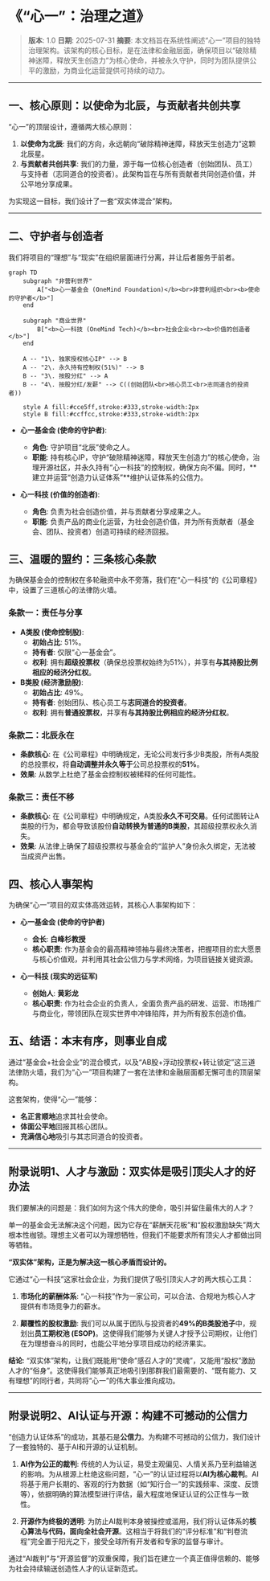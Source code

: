# 《“心一”：治理之道》

> **版本**: 1.0
> **日期**: 2025-07-31
> **摘要**: 本文档旨在系统性阐述“心一”项目的独特治理架构。该架构的核心目标，是在法律和金融层面，确保项目以“破除精神迷障，释放天生创造力”为核心使命，并被永久守护，同时为团队提供公平的激励，为商业化运营提供可持续的动力。

---

## **一、核心原则：以使命为北辰，与贡献者共创共享**

“心一”的顶层设计，遵循两大核心原则：

1.  **以使命为北辰**: 我们的方向，永远朝向“破除精神迷障，释放天生创造力”这颗北辰星。
2.  **与贡献者共创共享**: 我们的力量，源于每一位核心创造者（创始团队、员工）与支持者（志同道合的投资者）。此架构旨在与所有贡献者共同创造价值，并公平地分享成果。

为实现这一目标，我们设计了一套“双实体混合”架构。

---

## **二、守护者与创造者**

我们将项目的“理想”与“现实”在组织层面进行分离，并让后者服务于前者。

```mermaid
graph TD
    subgraph "非营利世界"
        A["<b>心一基金会 (OneMind Foundation)</b><br>非营利组织<br><b>使命的守护者</b>"]
    end

    subgraph "商业世界"
        B["<b>心一科技 (OneMind Tech)</b><br>社会企业<br><b>价值的创造者</b>"]
    end

    A -- "1\. 独家授权核心IP" --> B
    A -- "2\. 永久持有控制权(51%)" --> B
    B -- "3\. 按股分红" --> A
    B -- "4\. 按股分红/发薪" --> C((创始团队<br>核心员工<br>志同道合的投资者))

    style A fill:#cce5ff,stroke:#333,stroke-width:2px
    style B fill:#ccffcc,stroke:#333,stroke-width:2px
```

*   **心一基金会 (使命的守护者)**:
    *   **角色**: 守护项目“北辰”使命之人。
    *   **职能**: 持有核心IP，守护“破除精神迷障，释放天生创造力”的核心使命，治理开源社区，并永久持有“心一科技”的控制权，确保方向不偏。同时，**建立并运营“创造力认证体系”**维护认证体系的公信力。

*   **心一科技 (价值的创造者)**:
    *   **角色**: 负责为社会创造价值，并与贡献者分享成果之人。
    *   **职能**: 负责产品的商业化运营，为社会创造价值，并为所有贡献者（基金会、团队、投资者）创造可持续的经济回报。

## **三、温暖的盟约：三条核心条款**

为确保基金会的控制权在多轮融资中永不旁落，我们在“心一科技”的《公司章程》中，设置了三道核心的法律防火墙。

### **条款一：责任与分享**

*   **A类股 (使命控制股)**:
    *   **初始占比**: 51%。
    *   **持有者**: 仅限“心一基金会”。
    *   **权利**: 拥有**超级投票权**（确保总投票权始终为51%），并享有**与其持股比例相应的经济分红权**。
*   **B类股 (经济激励股)**:
    *   **初始占比**: 49%。
    *   **持有者**: 创始团队、核心员工与**志同道合的投资者**。
    *   **权利**: 拥有**普通投票权**，并享有**与其持股比例相应的经济分红权**。

### **条款二：北辰永在**

*   **条款核心**: 在《公司章程》中明确规定，无论公司发行多少B类股，所有A类股的总投票权，将**自动调整并永久等于**公司总投票权的**51%**。
*   **效果**: 从数学上杜绝了基金会控制权被稀释的任何可能性。

### **条款三：责任不移**

*   **条款核心**: 在《公司章程》中明确规定，A类股**永久不可交易**。任何试图转让A类股的行为，都会导致该股份**自动转换为普通的B类股**，其超级投票权永久消失。
*   **效果**: 从法律上确保了超级投票权与基金会的“监护人”身份永久绑定，无法被当成资产出售。

## **四、核心人事架构**

为确保“心一”项目的双实体高效运转，其核心人事架构如下：

*   **心一基金会 (使命的守护者)**
    *   **会长**: **白峰杉教授** 
    *   **核心职责**: 作为基金会的最高精神领袖与最终决策者，把握项目的宏大愿景与核心价值观，并利用其社会公信力与学术网络，为项目链接关键资源。

*   **心一科技 (现实的远征军)**
    *   **创始人**: **黄彩龙**
    *   **核心职责**: 作为社会企业的负责人，全面负责产品的研发、运营、市场推广与商业化，带领团队在现实世界中冲锋陷阵，并为所有股东创造价值。

## **五、结语：本末有序，则事业自成**

通过“基金会+社会企业”的混合模式，以及“AB股+浮动投票权+转让锁定”这三道法律防火墙，我们为“心一”项目构建了一套在法律和金融层面都无懈可击的顶层架构。

这套架构，使得“心一”能够：
*   **名正言顺地**追求其社会使命。
*   **体面公平地**回报其核心团队。
*   **充满信心地**吸引与其志同道合的投资者。




  
    
---

## **附录说明1、人才与激励：双实体是吸引顶尖人才的好办法**

我们要解决的问题是：我们如何为这个伟大的使命，吸引并留住最伟大的人才？

单一的基金会无法解决这个问题，因为它存在“薪酬天花板”和“股权激励缺失”两大根本性枷锁。理想主义者可以为理想牺牲，但我们不能要求所有顶尖人才都做出同等牺牲。

**“双实体”架构，正是为解决这一核心矛盾而设计的。**

它通过“心一科技”这家社会企业，为我们提供了吸引顶尖人才的两大核心工具：

1.  **市场化的薪酬体系**: “心一科技”作为一家公司，可以合法、合规地为核心人才提供有市场竞争力的薪水。

2.  **颠覆性的股权激励**: 我们可以从属于团队与投资者的**49%的B类股池子**中，规划出**员工期权池 (ESOP)**。这使得我们能够为关键人才授予公司期权，让他们在为理想奋斗的同时，也能公平地分享项目成功的经济果实。

**结论**:
“双实体”架构，让我们既能用“使命”感召人才的“灵魂”，又能用“股权”激励人才的“俗身”。这使得我们能够真正地吸引到那群我们最需要的、“既有能力、又有理想”的同行者，共同将“心一”的伟大事业推向成功。

---

## **附录说明2、AI认证与开源：构建不可撼动的公信力**

“创造力认证体系”的成功，其基石是**公信力**。为构建不可撼动的公信力，我们设计了一套独特的、基于AI和开源的认证机制。

1.  **AI作为公正的裁判**: 传统的人为认证，易受主观偏见、人情关系乃至利益输送的影响。为从根源上杜绝这些问题，“心一”的认证过程将以**AI为核心裁判**。AI将基于用户长期的、客观的行为数据（如“知行合一”的实践频率、深度、反馈等），依据明确的算法模型进行评估，最大程度地保证认证的公正性与一致性。

2.  **开源作为终极的透明**: 为防止AI裁判本身被操控或滥用，我们将认证体系的**核心算法与代码，面向全社会开源**。这相当于将我们的“评分标准”和“判卷流程”完全置于阳光之下，接受全球所有开发者和专家的监督与审计。

通过“AI裁判”与“开源监督”的双重保障，我们旨在建立一个真正值得信赖的、能够为社会持续输送创造性人才的认证新范式。